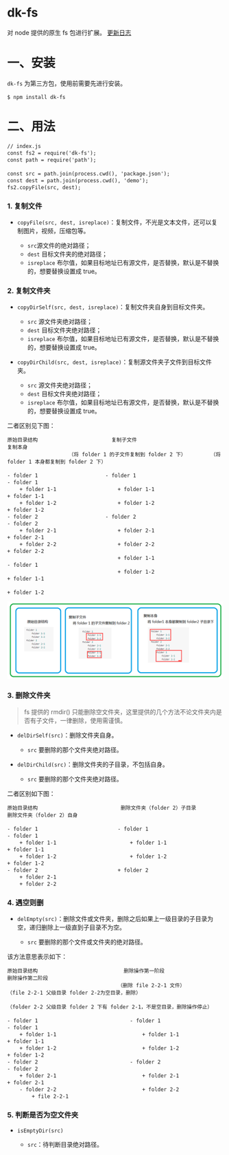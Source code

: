 # dk-fs
对 node 提供的原生 fs 包进行扩展。
[更新日志](https://github.com/dkvirus/dk-fs/wiki/%E6%9B%B4%E6%96%B0%E6%97%A5%E5%BF%97)

# 一、安装

`dk-fs` 为第三方包，使用前需要先进行安装。

```
$ npm install dk-fs
```

# 二、用法

```
// index.js
const fs2 = require('dk-fs');
const path = require('path');

const src = path.join(process.cwd(), 'package.json');
const dest = path.join(process.cwd(), 'demo');
fs2.copyFile(src, dest);
```

### 1. 复制文件

- `copyFile(src, dest, isreplace)`：复制文件，不光是文本文件，还可以复制图片，视频，压缩包等。
	
	- `src`源文件的绝对路径；
	- `dest` 目标文件夹的绝对路径；
	- `isreplace` 布尔值，如果目标地址已有源文件，是否替换，默认是不替换的，想要替换设置成 true。

### 2. 复制文件夹

- `copyDirSelf(src, dest, isreplace)`：复制文件夹自身到目标文件夹。

    - `src` 源文件夹绝对路径；
    - `dest` 目标文件夹绝对路径；
    - `isreplace` 布尔值，如果目标地址已有源文件，是否替换，默认是不替换的，想要替换设置成 true。
    
- `copyDirChild(src, dest, isreplace)`：复制源文件夹子文件到目标文件夹。

    - `src` 源文件夹绝对路径；
    - `dest` 目标文件夹绝对路径；
    - `isreplace` 布尔值，如果目标地址已有源文件，是否替换，默认是不替换的，想要替换设置成 true。
    
二者区别见下图：

```
原始目录结构                        复制子文件                                      复制本身
                    （将 folder 1 的子文件复制到 folder 2 下）        （将 folder 1 本身都复制到 folder 2 下）
                    
- folder 1                      - folder 1                                      - folder 1                    
    + folder 1-1                    + folder 1-1                                    + folder 1-1
    + folder 1-2                    + folder 1-2                                    + folder 1-2
- folder 2                      - folder 2                                      - folder 2
    + folder 2-1                    + folder 2-1                                    + folder 2-1    
    + folder 2-2                    + folder 2-2                                    + folder 2-2
                                    + folder 1-1                                    - folder 1
                                    + folder 1-2                                        + folder 1-1
                                                                                        + folder 1-2    
```

![copy type](assets/copytype.png)

### 3. 删除文件夹

> fs 提供的 rmdir() 只能删除空文件夹，这里提供的几个方法不论文件夹内是否有子文件，一律删除，使用需谨慎。

- `delDirSelf(src)`：删除文件夹自身。

    - `src` 要删除的那个文件夹绝对路径。

- `delDirChild(src)`：删除文件夹的子目录，不包括自身。

    - `src` 要删除的那个文件夹绝对路径。
    
二者区别如下图：

```
原始目录结构                           删除文件夹（folder 2）子目录                      删除文件夹（folder 2）自身

- folder 1                          - folder 1                                      - folder 1    
    + folder 1-1                        + folder 1-1                                    + folder 1-1    
    + folder 1-2                        + folder 1-2                                    + folder 1-2
- folder 2                          + folder 2
    + folder 2-1
    + folder 2-2
```

### 4. 遇空则删
- `delEmpty(src)`：删除文件或文件夹，删除之后如果上一级目录的子目录为空，递归删除上一级直到子目录不为空。

    - `src` 要删除的那个文件或文件夹的绝对路径。 

该方法意思表示如下：

```
原始目录结构                            删除操作第一阶段                            删除操作第二阶段                    
                                    （删除 file 2-2-1 文件）                （file 2-2-1 父级目录 folder 2-2为空目录，删除）
                                                                （folder 2-2 父级目录 folder 2 下有 folder 2-1，不是空目录，删除操作停止）
                                                                
- folder 1                              - folder 1                                  - folder 1  
    + folder 1-1                            + folder 1-1                                + folder 1-1
    + folder 1-2                            + folder 1-2                                + folder 1-2
- folder 2                              - folder 2                                  - folder 2
    + folder 2-1                            + folder 2-1                                + folder 2-1
    - folder 2-2                            + folder 2-2
        + file 2-2-1
```

### 5. 判断是否为空文件夹
- `isEmptyDir(src)`

    - `src`：待判断目录绝对路径。
    
















